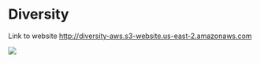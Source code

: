 # Diversity
Link to website http://diversity-aws.s3-website.us-east-2.amazonaws.com

![](Diversity/Diversity.png)
